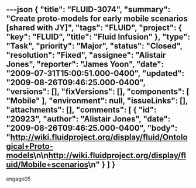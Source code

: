 ---json
{
  "title": "FLUID-3074",
  "summary": "Create proto-models for early mobile scenarios [shared with JY]",
  "tags": "FLUID",
  "project": {
    "key": "FLUID",
    "title": "Fluid Infusion"
  },
  "type": "Task",
  "priority": "Major",
  "status": "Closed",
  "resolution": "Fixed",
  "assignee": "Alistair Jones",
  "reporter": "James Yoon",
  "date": "2009-07-31T15:00:51.000-0400",
  "updated": "2009-08-26T09:46:25.000-0400",
  "versions": [],
  "fixVersions": [],
  "components": [
    "Mobile"
  ],
  "environment": null,
  "issueLinks": [],
  "attachments": [],
  "comments": [
    {
      "id": "20923",
      "author": "Alistair Jones",
      "date": "2009-08-26T09:46:25.000-0400",
      "body": "<http://wiki.fluidproject.org/display/fluid/Ontological+Proto-models>\n\n<http://wiki.fluidproject.org/display/fluid/Mobile+scenarios>\n"
    }
  ]
}
---
engage05

        